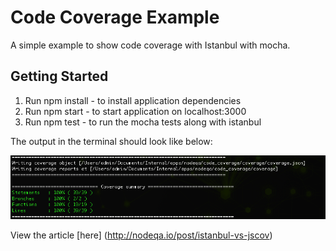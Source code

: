 # Code Coverage Example
A simple example to show code coverage with Istanbul with mocha.


## Getting Started
1. Run npm install -  to install application dependencies
2. Run npm start   - to start application on localhost:3000
3. Run npm test    - to run the mocha tests along with istanbul

The output in the terminal should look like below:

![Code Coverage](https://github.com/RomarioRaffington/nodeqa_examples/blob/master/code_coverage/img/code-coverage.png)

View the article [here] (http://nodeqa.io/post/istanbul-vs-jscov)

